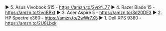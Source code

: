 ► 5. Asus Vivobook S15 - https://amzn.to/2vpYL77
► 4. Razer Blade 15 - https://amzn.to/2vqBBxt
► 3. Acer Aspire 5 - https://amzn.to/3d20DE3
► 2. HP Spectre x360 - https://amzn.to/2wWr7X5
► 1. Dell XPS 9380 - https://amzn.to/2U8Lbxk